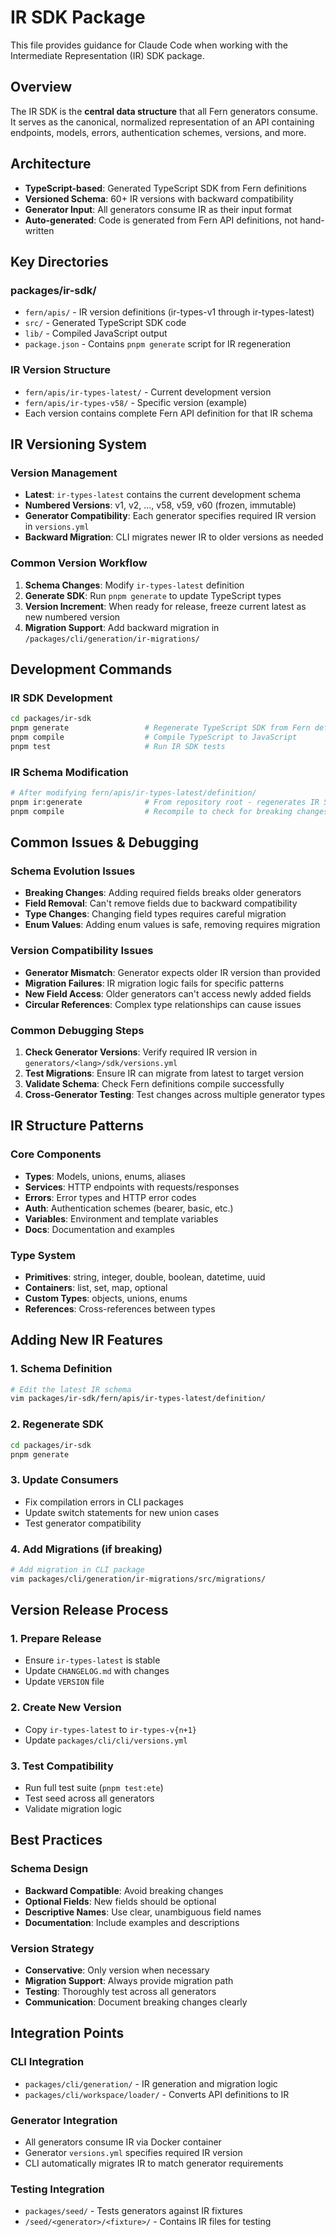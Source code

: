 # IR SDK Package

This file provides guidance for Claude Code when working with the Intermediate Representation (IR) SDK package.

## Overview

The IR SDK is the **central data structure** that all Fern generators consume. It serves as the canonical, normalized representation of an API containing endpoints, models, errors, authentication schemes, versions, and more.

## Architecture

- **TypeScript-based**: Generated TypeScript SDK from Fern definitions
- **Versioned Schema**: 60+ IR versions with backward compatibility
- **Generator Input**: All generators consume IR as their input format
- **Auto-generated**: Code is generated from Fern API definitions, not hand-written

## Key Directories

### packages/ir-sdk/
- `fern/apis/` - IR version definitions (ir-types-v1 through ir-types-latest)
- `src/` - Generated TypeScript SDK code
- `lib/` - Compiled JavaScript output
- `package.json` - Contains `pnpm generate` script for IR regeneration

### IR Version Structure
- `fern/apis/ir-types-latest/` - Current development version
- `fern/apis/ir-types-v58/` - Specific version (example)
- Each version contains complete Fern API definition for that IR schema

## IR Versioning System

### Version Management
- **Latest**: `ir-types-latest` contains the current development schema
- **Numbered Versions**: v1, v2, ..., v58, v59, v60 (frozen, immutable)
- **Generator Compatibility**: Each generator specifies required IR version in `versions.yml`
- **Backward Migration**: CLI migrates newer IR to older versions as needed

### Common Version Workflow
1. **Schema Changes**: Modify `ir-types-latest` definition
2. **Generate SDK**: Run `pnpm generate` to update TypeScript types
3. **Version Increment**: When ready for release, freeze current latest as new numbered version
4. **Migration Support**: Add backward migration in `/packages/cli/generation/ir-migrations/`

## Development Commands

### IR SDK Development
```bash
cd packages/ir-sdk
pnpm generate                 # Regenerate TypeScript SDK from Fern definitions
pnpm compile                  # Compile TypeScript to JavaScript
pnpm test                     # Run IR SDK tests
```

### IR Schema Modification
```bash
# After modifying fern/apis/ir-types-latest/definition/
pnpm ir:generate              # From repository root - regenerates IR SDK
pnpm compile                  # Recompile to check for breaking changes
```

## Common Issues & Debugging

### Schema Evolution Issues
- **Breaking Changes**: Adding required fields breaks older generators
- **Field Removal**: Can't remove fields due to backward compatibility
- **Type Changes**: Changing field types requires careful migration
- **Enum Values**: Adding enum values is safe, removing requires migration

### Version Compatibility Issues
- **Generator Mismatch**: Generator expects older IR version than provided
- **Migration Failures**: IR migration logic fails for specific patterns
- **New Field Access**: Older generators can't access newly added fields
- **Circular References**: Complex type relationships can cause issues

### Common Debugging Steps
1. **Check Generator Versions**: Verify required IR version in `generators/<lang>/sdk/versions.yml`
2. **Test Migrations**: Ensure IR can migrate from latest to target version
3. **Validate Schema**: Check Fern definitions compile successfully
4. **Cross-Generator Testing**: Test changes across multiple generator types

## IR Structure Patterns

### Core Components
- **Types**: Models, unions, enums, aliases
- **Services**: HTTP endpoints with requests/responses
- **Errors**: Error types and HTTP error codes
- **Auth**: Authentication schemes (bearer, basic, etc.)
- **Variables**: Environment and template variables
- **Docs**: Documentation and examples

### Type System
- **Primitives**: string, integer, double, boolean, datetime, uuid
- **Containers**: list, set, map, optional
- **Custom Types**: objects, unions, enums
- **References**: Cross-references between types

## Adding New IR Features

### 1. Schema Definition
```bash
# Edit the latest IR schema
vim packages/ir-sdk/fern/apis/ir-types-latest/definition/
```

### 2. Regenerate SDK
```bash
cd packages/ir-sdk
pnpm generate
```

### 3. Update Consumers
- Fix compilation errors in CLI packages
- Update switch statements for new union cases
- Test generator compatibility

### 4. Add Migrations (if breaking)
```bash
# Add migration in CLI package
vim packages/cli/generation/ir-migrations/src/migrations/
```

## Version Release Process

### 1. Prepare Release
- Ensure `ir-types-latest` is stable
- Update `CHANGELOG.md` with changes
- Update `VERSION` file

### 2. Create New Version
- Copy `ir-types-latest` to `ir-types-v{n+1}`
- Update `packages/cli/cli/versions.yml`

### 3. Test Compatibility
- Run full test suite (`pnpm test:ete`)
- Test seed across all generators
- Validate migration logic

## Best Practices

### Schema Design
- **Backward Compatible**: Avoid breaking changes
- **Optional Fields**: New fields should be optional
- **Descriptive Names**: Use clear, unambiguous field names
- **Documentation**: Include examples and descriptions

### Version Strategy
- **Conservative**: Only version when necessary
- **Migration Support**: Always provide migration path
- **Testing**: Thoroughly test across all generators
- **Communication**: Document breaking changes clearly

## Integration Points

### CLI Integration
- `packages/cli/generation/` - IR generation and migration logic
- `packages/cli/workspace/loader/` - Converts API definitions to IR

### Generator Integration
- All generators consume IR via Docker container
- Generator `versions.yml` specifies required IR version
- CLI automatically migrates IR to match generator requirements

### Testing Integration
- `packages/seed/` - Tests generators against IR fixtures
- `/seed/<generator>/<fixture>/` - Contains IR files for testing